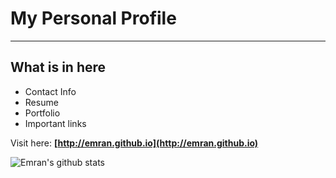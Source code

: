 # My Personal Profile
___

## What is in here
 - Contact Info
 - Resume
 - Portfolio
 - Important links

 Visit here: **[http://emran.github.io](http://emran.github.io)**

![Emran's github stats](https://github-readme-stats.vercel.app/api/?username=emran&show_icons=true&title_color=fff&icon_color=79ff97&text_color=9f9f9f&bg_color=151515)


